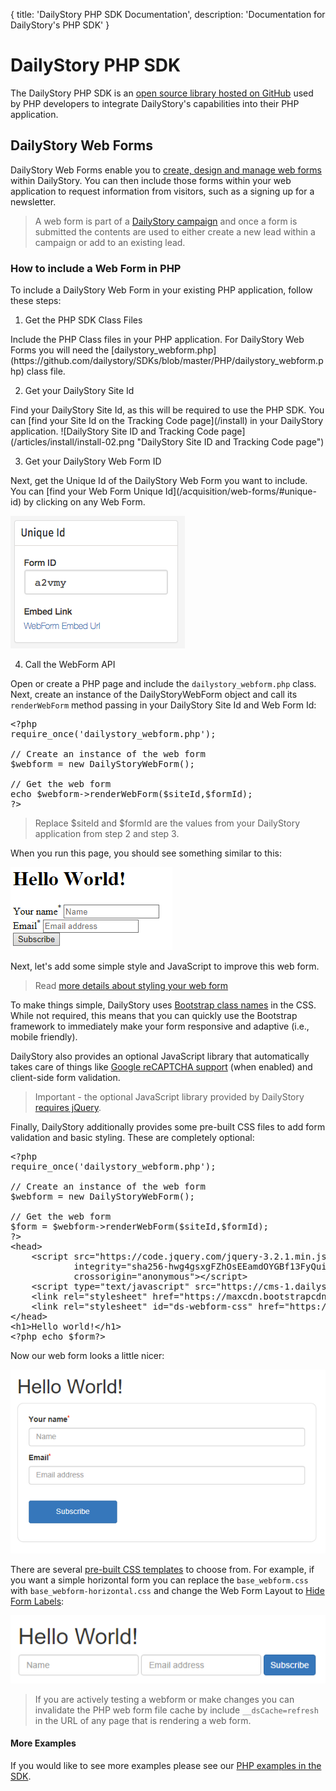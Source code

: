 {
title: 'DailyStory PHP SDK Documentation',
description: 'Documentation for DailyStory\'s PHP SDK'
}
# DailyStory PHP SDK
The DailyStory PHP SDK is an [open source library hosted on GitHub](https://github.com/dailystory/SDKs/tree/master/PHP) used by PHP developers to integrate DailyStory's capabilities into their PHP application.

## DailyStory Web Forms
DailyStory Web Forms enable you to [create, design and manage web forms](/acquisition/web-forms/) within DailyStory. You can then include those forms within your web application to request information from visitors, such as a signing up for a newsletter. 

> A web form is part of a [DailyStory campaign](/campaigns/) and once a form is submitted the contents are used to either create a new lead within a campaign or add to an existing lead.

### How to include a Web Form in PHP
To include a DailyStory Web Form in your existing PHP application, follow these steps:
	
<ol class="step"><li value="1">Get the PHP SDK Class Files</li></ol>
Include the PHP Class files in your PHP application. For DailyStory Web Forms you will need the [dailystory_webform.php](https://github.com/dailystory/SDKs/blob/master/PHP/dailystory_webform.php) class file.

<ol class="step"><li value="2">Get your DailyStory Site Id</li></ol>
Find your DailyStory Site Id, as this will be required to use the PHP SDK. You can [find your Site Id on the Tracking Code page](/install) in your DailyStory application.
![DailyStory Site ID and Tracking Code page](/articles/install/install-02.png "DailyStory Site ID and Tracking Code page")

<ol class="step"><li value="3">Get your DailyStory Web Form ID</li></ol>
Next, get the Unique Id of the DailyStory Web Form you want to include. You can [find your Web Form Unique Id](/acquisition/web-forms/#unique-id) by clicking on any Web Form.

![Web Form Unique Id](/articles/acquisition/web-forms/webforms-12.png "Web Form Unique Id")

<ol class="step"><li value="4">Call the WebForm API</li></ol>
Open or create a PHP page and include the <code>dailystory_webform.php</code> class. Next, create an instance of the DailyStoryWebForm object and call its <code>renderWebForm</code> method passing in your DailyStory Site Id and Web Form Id:
	
<pre class="brush: php">
&lt;?php
require_once('dailystory_webform.php');

// Create an instance of the web form
$webform = new DailyStoryWebForm();

// Get the web form
echo $webform->renderWebForm($siteId,$formId);
?&gt;
</pre>

> Replace $siteId and $formId are the values from your DailyStory application from step 2 and step 3.

When you run this page, you should see something similar to this:
	
![Simple Web Form](/articles/sdk/dotnet-01.png "Simple Web Form")

Next, let's add some simple style and JavaScript to improve this web form.

> Read [more details about styling your web form](/acquisition/web-forms/#styling-your-web-form)

To make things simple, DailyStory uses [Bootstrap class names](http://getbootstrap.com/) in the CSS. While not required, this means that you can quickly use the Bootstrap framework to immediately make your form responsive and adaptive (i.e., mobile friendly).

DailyStory also provides an optional JavaScript library that automatically takes care of things like [Google reCAPTCHA support](/integrations/recaptcha) (when enabled) and client-side form validation.

> Important - the optional JavaScript library provided by DailyStory [requires jQuery](https://jquery.com/).

Finally, DailyStory additionally provides some pre-built CSS files to add form validation and basic styling. These are completely optional:

<pre class="brush: php">
&lt;?php
require_once('dailystory_webform.php');

// Create an instance of the web form
$webform = new DailyStoryWebForm();

// Get the web form
$form = $webform->renderWebForm($siteId,$formId);
?&gt;
&lt;head&gt;
	&lt;script src="https://code.jquery.com/jquery-3.2.1.min.js"
            integrity="sha256-hwg4gsxgFZhOsEEamdOYGBf13FyQuiTwlAQgxVSNgt4="
            crossorigin="anonymous"&gt;&lt;/script&gt;
    &lt;script type="text/javascript" src="https://cms-1.dailystory.com/Scripts/ds-landingpages.js"&gt;&lt;/script&gt;
    &lt;link rel="stylesheet" href="https://maxcdn.bootstrapcdn.com/bootstrap/3.3.7/css/bootstrap.min.css"&gt;
    &lt;link rel="stylesheet" id="ds-webform-css" href="https://cms-1.dailystory.com/Content/base_webform.css?ver=1.0.2" type="text/css" media="all"&gt;
&lt;/head&gt;
&lt;h1&gt;Hello world!&lt;/h1&gt;
&lt;?php echo $form?&gt;
</pre>

Now our web form looks a little nicer:
	
![Simple Web Form](/articles/sdk/dotnet-02.png "Simple Web Form")

There are several [pre-built CSS templates](/acquisition/web-forms/#styling-your-web-form) to choose from. For example, if you want a simple horizontal form you can replace the <code>base_webform.css</code> with <code>base_webform-horizontal.css</code> and change the Web Form Layout to [Hide Form Labels](/acquisition/web-forms/#form-layout):
	
![Simple Web Form](/articles/sdk/dotnet-03.png "Simple Web Form")

> If you are actively testing a webform or make changes you can invalidate the PHP web form file cache by include <code>__dsCache=refresh</code> in the URL of any page that is rendering a web form.

#### More Examples
If you would like to see more examples please see our [PHP examples in the SDK](https://github.com/dailystory/SDKs/tree/master/PHP/examples).